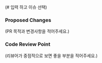 (# 입력 하고 이슈 선택)

### Proposed Changes
(PR 목적과 변경사항을 적어주세요.)

### Code Review Point
(리뷰어가 중점적으로 보면 좋을 부분을 적어주세요.)
